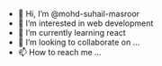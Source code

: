 - 👋 Hi, I’m @mohd-suhail-masroor
- 👀 I’m interested in web development
- 🌱 I’m currently learning react
- 💞️ I’m looking to collaborate on ...
- 📫 How to reach me ...

<!---
mohd-suhail-masroor/mohd-suhail-masroor is a ✨ special ✨ repository because its `README.md` (this file) appears on your GitHub profile.
You can click the Preview link to take a look at your changes.
--->

